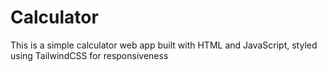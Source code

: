 # Calculator
This is a simple calculator web app built with HTML and JavaScript, styled using TailwindCSS for responsiveness
